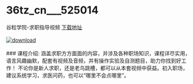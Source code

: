 # 36tz_cn___525014
谷粒学院-求职指导视频
[下载地址](http://www.36tz.cn/article/525014 "下载地址")
<br/></br>[![download](http://36tz.cn/muke_img/2019_06_1-8-300x170.png "下载地址")](http://www.36tz.cn/article/525014 "下载地址")
<br/></br>### 课程介绍:
涵盖求职方方面面的内容，并涉及各种职场知识，课程详尽实用，语言风趣幽默，配套有视频及音频，并有操作实验及自测题目，助力你找到好工作！
不论你是新人求职，还是老鸟跳槽，都可以从本套视频中获益。初入职场，建议系统学习，求医问药，也可以“哪里不会点哪里”。


 
